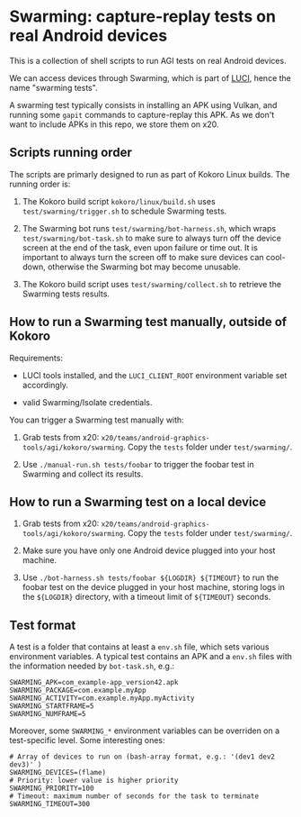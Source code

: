 # Swarming: capture-replay tests on real Android devices

This is a collection of shell scripts to run AGI tests on real Android devices.

We can access devices through Swarming, which is part of
[LUCI](https://chromium.googlesource.com/infra/infra/+/master/doc/users/services/about_luci.md),
hence the name "swarming tests".

A swarming test typically consists in installing an APK using Vulkan, and
running some `gapit` commands to capture-replay this APK. As we don't want to
include APKs in this repo, we store them on x20.

## Scripts running order

The scripts are primarly designed to run as part of Kokoro Linux builds. The
running order is:

1. The Kokoro build script `kokoro/linux/build.sh` uses `test/swarming/trigger.sh` to
   schedule Swarming tests.

2. The Swarming bot runs `test/swarming/bot-harness.sh`, which wraps
   `test/swarming/bot-task.sh` to make sure to always turn off the device screen
   at the end of the task, even upon failure or time out. It is important to
   always turn the screen off to make sure devices can cool-down, otherwise the
   Swarming bot may become unusable.

3. The Kokoro build script uses `test/swarming/collect.sh` to retrieve the
   Swarming tests results.

## How to run a Swarming test manually, outside of Kokoro

Requirements:

- LUCI tools installed, and the `LUCI_CLIENT_ROOT` environment variable set
  accordingly.

- valid Swarming/Isolate credentials.

You can trigger a Swarming test manually with:

1. Grab tests from x20:
   `x20/teams/android-graphics-tools/agi/kokoro/swarming`. Copy the `tests`
   folder under `test/swarming/`.

2. Use `./manual-run.sh tests/foobar` to trigger the foobar test in Swarming and
   collect its results.

## How to run a Swarming test on a local device

1. Grab tests from x20:
   `x20/teams/android-graphics-tools/agi/kokoro/swarming`. Copy the `tests`
   folder under `test/swarming/`.

2. Make sure you have only one Android device plugged into your host machine.

3. Use `./bot-harness.sh tests/foobar ${LOGDIR} ${TIMEOUT}` to run the foobar
   test on the device plugged in your host machine, storing logs in the
   `${LOGDIR}` directory, with a timeout limit of `${TIMEOUT}` seconds.

## Test format

A test is a folder that contains at least a `env.sh` file, which sets various
environment variables. A typical test contains an APK and a `env.sh` files with
the information needed by `bot-task.sh`, e.g.:

```
SWARMING_APK=com_example-app_version42.apk
SWARMING_PACKAGE=com.example.myApp
SWARMING_ACTIVITY=com.example.myApp.myActivity
SWARMING_STARTFRAME=5
SWARMING_NUMFRAME=5
```

Moreover, some `SWARMING_*` environment variables can be overriden on a
test-specific level. Some interesting ones:

```
# Array of devices to run on (bash-array format, e.g.: '(dev1 dev2 dev3)' )
SWARMING_DEVICES=(flame)
# Priority: lower value is higher priority
SWARMING_PRIORITY=100
# Timeout: maximum number of seconds for the task to terminate
SWARMING_TIMEOUT=300
```
